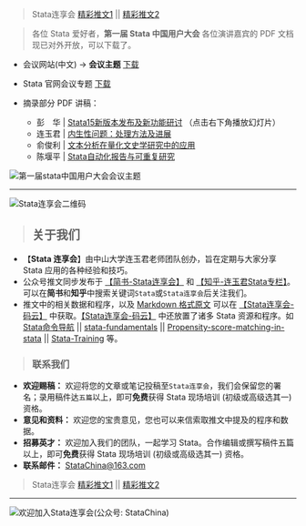> Stata连享会 [精彩推文1](https://gitee.com/arlionn/stata_training/blob/master/README.md)  || [精彩推文2](https://github.com/arlionn/stata/blob/master/README.md)



> 各位 Stata 爱好者，**第一届 Stata 中国用户大会** 各位演讲嘉宾的 PDF 文档现已对外开放，可以下载了。

- 会议网站(中文) → **会议主题** [下载](http://www.uone-tech.cn/marketing.html)

- Stata 官网会议专题 [下载](https://www.stata.com/meeting/china17/) 

- 摘录部分 PDF 讲稿：
   
   - 彭 华 | [Stata15新版本发布及新功能研讨](https://huapeng01016.github.io/China2017/#/statacorphpeng) （点击右下角播放幻灯片）
   - 连玉君 | [内生性问题：处理方法及进展](http://www.uone-tech.cn/file/%E3%80%8A%E5%86%85%E7%94%9F%E6%80%A7%E9%97%AE%E9%A2%98%EF%BC%9A%E6%96%B9%E6%B3%95%E5%8F%8A%E8%BF%9B%E5%B1%95%E3%80%8B%E6%BC%94%E8%AE%B2%E4%BA%BA%EF%BC%9A%E8%BF%9E%E7%8E%89%E5%90%9B.pdf)
  - 俞俊利 | [文本分析在量化文史学研究中的应用](http://www.uone-tech.cn/file/%E3%80%8A%E6%96%87%E6%9C%AC%E5%88%86%E6%9E%90%E5%9C%A8%E9%87%8F%E5%8C%96%E6%96%87%E5%8F%B2%E5%AD%A6%E7%A0%94%E7%A9%B6%E4%B8%AD%E7%9A%84%E5%BA%94%E7%94%A8%E3%80%8B%E6%BC%94%E8%AE%B2%E4%BA%BA%EF%BC%9A%E4%BF%9E%E4%BF%8A%E5%88%A9.pdf)
  - 陈堰平 | [Stata自动化报告与可重复研究](http://www.uone-tech.cn/file/Stata%E8%87%AA%E5%8A%A8%E5%8C%96%E6%8A%A5%E5%91%8A%E4%B8%8E%E5%8F%AF%E9%87%8D%E5%A4%8D%E7%A0%94%E7%A9%B6.pdf)

![第一届stata中国用户大会会议主题](http://upload-images.jianshu.io/upload_images/7692714-b765af94e6173ab6.png?imageMogr2/auto-orient/strip%7CimageView2/2/w/1240)


---
 ![Stata连享会二维码](http://upload-images.jianshu.io/upload_images/7692714-53d461336d4ce429.jpg?imageMogr2/auto-orient/strip%7CimageView2/2/w/1240 "扫码关注 Stata 连享会")


>## 关于我们
- 【**Stata 连享会**】由中山大学连玉君老师团队创办，旨在定期与大家分享 Stata 应用的各种经验和技巧。
- 公众号推文同步发布于 [【简书-Stata连享会】](http://www.jianshu.com/u/69a30474ef33) 和 [【知乎-连玉君Stata专栏】](https://www.zhihu.com/people/arlionn)。可以在**简书**和**知乎**中搜索关键词`Stata`或`Stata连享会`后关注我们。
- 推文中的相关数据和程序，以及 [Markdown 格式原文](https://gitee.com/arlionn/jianshu) 可以在 [【Stata连享会-码云】](https://gitee.com/arlionn) 中获取。[【Stata连享会-码云】](https://gitee.com/arlionn) 中还放置了诸多 Stata 资源和程序。如 [Stata命令导航](https://gitee.com/arlionn/stata/wikis/Home) ||  [stata-fundamentals](https://gitee.com/arlionn/stata-fundamentals) ||  [Propensity-score-matching-in-stata](https://gitee.com/arlionn/propensity-score-matching-in-stata) || [Stata-Training](https://gitee.com/arlionn/StataTraining) 等。


>### 联系我们
- **欢迎赐稿：** 欢迎将您的文章或笔记投稿至`Stata连享会`，我们会保留您的署名；录用稿件达`五篇`以上，即可**免费**获得 Stata 现场培训 (初级或高级选其一) 资格。
- **意见和资料：** 欢迎您的宝贵意见，您也可以来信索取推文中提及的程序和数据。
- **招募英才：** 欢迎加入我们的团队，一起学习 Stata。合作编辑或撰写稿件五篇以上，即可**免费**获得 Stata 现场培训 (初级或高级选其一) 资格。
- **联系邮件：** StataChina@163.com


> Stata连享会 [精彩推文1](https://gitee.com/arlionn/stata_training/blob/master/README.md)  || [精彩推文2](https://github.com/arlionn/stata/blob/master/README.md)


---
![欢迎加入Stata连享会(公众号: StataChina)](http://upload-images.jianshu.io/upload_images/7692714-80f4185b289c0aaf.jpg?imageMogr2/auto-orient/strip%7CimageView2/2/w/1240 "扫码关注 Stata 连享会")
